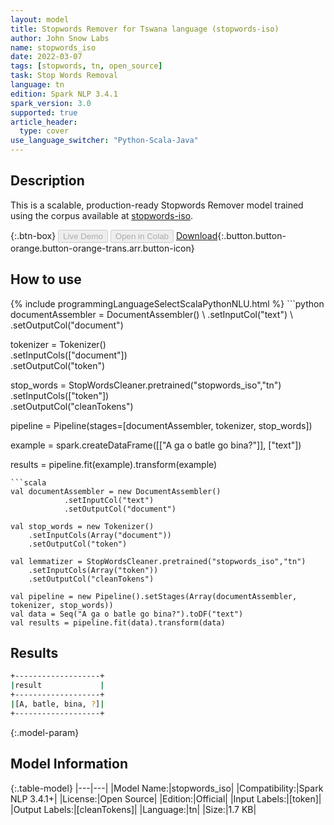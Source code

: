 ```yaml
---
layout: model
title: Stopwords Remover for Tswana language (stopwords-iso)
author: John Snow Labs
name: stopwords_iso
date: 2022-03-07
tags: [stopwords, tn, open_source]
task: Stop Words Removal
language: tn
edition: Spark NLP 3.4.1
spark_version: 3.0
supported: true
article_header:
  type: cover
use_language_switcher: "Python-Scala-Java"
---
```


## Description

This is a scalable, production-ready Stopwords Remover model trained using the corpus available at [stopwords-iso](https://github.com/stopwords-iso/).

{:.btn-box}
<button class="button button-orange" disabled>Live Demo</button>
<button class="button button-orange" disabled>Open in Colab</button>
[Download](https://s3.amazonaws.com/auxdata.johnsnowlabs.com/public/models/stopwords_iso_tn_3.4.1_3.0_1646673194666.zip){:.button.button-orange.button-orange-trans.arr.button-icon}

## How to use



<div class="tabs-box" markdown="1">
{% include programmingLanguageSelectScalaPythonNLU.html %}
```python
documentAssembler = DocumentAssembler() \
    .setInputCol("text") \
    .setOutputCol("document")

tokenizer = Tokenizer() \
    .setInputCols(["document"]) \
    .setOutputCol("token")

stop_words = StopWordsCleaner.pretrained("stopwords_iso","tn") \
    .setInputCols(["token"]) \
    .setOutputCol("cleanTokens")

pipeline = Pipeline(stages=[documentAssembler, tokenizer, stop_words]) 

example = spark.createDataFrame([["A ga o batle go bina?"]], ["text"]) 

results = pipeline.fit(example).transform(example)
```
```scala
val documentAssembler = new DocumentAssembler() 
            .setInputCol("text") 
            .setOutputCol("document")

val stop_words = new Tokenizer() 
    .setInputCols(Array("document"))
    .setOutputCol("token")

val lemmatizer = StopWordsCleaner.pretrained("stopwords_iso","tn") 
    .setInputCols(Array("token")) 
    .setOutputCol("cleanTokens")

val pipeline = new Pipeline().setStages(Array(documentAssembler, tokenizer, stop_words))
val data = Seq("A ga o batle go bina?").toDF("text")
val results = pipeline.fit(data).transform(data)
```
</div>

## Results

```bash
+-------------------+
|result             |
+-------------------+
|[A, batle, bina, ?]|
+-------------------+

```

{:.model-param}
## Model Information

{:.table-model}
|---|---|
|Model Name:|stopwords_iso|
|Compatibility:|Spark NLP 3.4.1+|
|License:|Open Source|
|Edition:|Official|
|Input Labels:|[token]|
|Output Labels:|[cleanTokens]|
|Language:|tn|
|Size:|1.7 KB|
